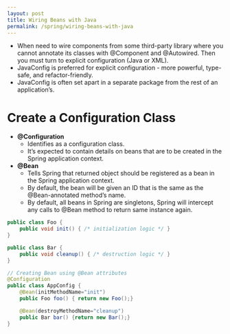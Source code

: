 ```yaml
---
layout: post
title: Wiring Beans with Java
permalink: /spring/wiring-beans-with-java
---
```


- When need to wire components from some third-party library where you cannot annotate its classes with @Component and @Autowired. Then you must turn to explicit configuration (Java or XML). 
- JavaConfig is preferred for explicit configuration - more powerful, type-safe, and refactor-friendly.
- JavaConfig is often set apart in a separate package from the rest of an application’s.

# Create a Configuration Class
- **@Configuration**
  - Identifies as a configuration class.
  - It’s expected to contain details on beans that are to be created in the Spring application context.
- **@Bean** 
  - Tells Spring that returned object should be registered as a bean in the Spring application context.
  - By default, the bean will be given an ID that is the same as the @Bean-annotated method’s name.
  - By default, all beans in Spring are singletons, Spring will intercept any calls to @Bean method to return same instance again.

```java
public class Foo {
    public void init() { /* initialization logic */ }
}

public class Bar {
    public void cleanup() { /* destruction logic */ }
}

// Creating Bean using @Bean attributes
@Configuration
public class AppConfig {
    @Bean(initMethodName="init")
    public Foo foo() { return new Foo();}

    @Bean(destroyMethodName="cleanup")
    public Bar bar() {return new Bar();}
}
```

